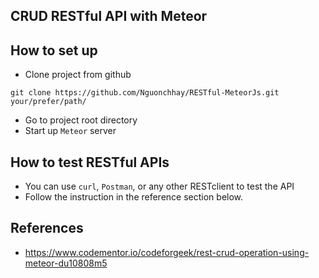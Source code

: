 ## CRUD RESTful API with Meteor

## How to set up

* Clone project from github
```
git clone https://github.com/Nguonchhay/RESTful-MeteorJs.git your/prefer/path/
```
* Go to project root directory
* Start up `Meteor` server

## How to test RESTful APIs

* You can use `curl`, `Postman`, or any other RESTclient to test the API
* Follow the instruction in the reference section below.

## References

* https://www.codementor.io/codeforgeek/rest-crud-operation-using-meteor-du10808m5
